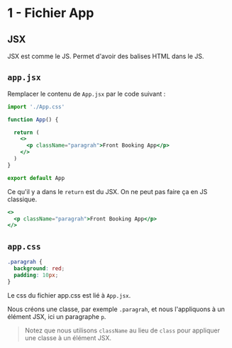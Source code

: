 # 1 - Fichier App

## JSX

JSX est comme le JS.
Permet d'avoir des balises HTML dans le JS.

## `app.jsx`

Remplacer le contenu de `App.jsx` par le code suivant :

```jsx
import './App.css'

function App() {

  return (
    <>
      <p className="paragrah">Front Booking App</p>
    </>
  )
}

export default App
```

Ce qu'il y a dans le `return` est du JSX.
On ne peut pas faire ça en JS classique.

```jsx
<>
  <p className="paragrah">Front Booking App</p>
</>
```

## `app.css`

```css
.paragrah {
  background: red;
  padding: 10px;
}
```

Le css du fichier app.css est lié à `App.jsx`.

Nous créons une classe, par exemple `.paragrah`, et nous l'appliquons à un élément JSX, ici un paragraphe `p`.
> Notez que nous utilisons `className` au lieu de `class` pour appliquer une classe à un élément JSX.
